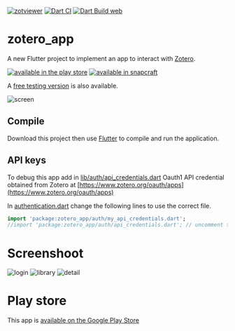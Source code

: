 [![zotviewer](https://snapcraft.io/zotviewer/badge.svg)](https://snapcraft.io/zotviewer)
[![Dart CI](https://github.com/fvalle1/zotviewer/actions/workflows/dart.yml/badge.svg)](https://github.com/fvalle1/zotviewer/actions/workflows/dart.yml)
[![Dart Build web](https://github.com/fvalle1/zotviewer/actions/workflows/dart_web.yml/badge.svg)](https://github.com/fvalle1/zotviewer/actions/workflows/dart_web.yml)
# zotero_app

A new Flutter project to implement an app to interact with [Zotero](https://zotero.org).

[![available in the play store](google-play-badge.png)](https://play.google.com/store/apps/details?id=com.fvalle.zotero_app)
[![available in snapcraft](snap-store-black.png)](https://snapcraft.io/zotviewer/)

A [free testing version](https://play.google.com/apps/testing/com.fvalle.zotero_app) is also available.

![screen](screen.png)

## Compile

Download this project then use [Flutter](https://flutter.dev) to compile and run the application.

<!-- ### Web app

```
flutter run -d web-server --web-port=5555
```

Then point a browser to [localhost:5555](http://localhost:5555) -->

## API keys

To debug this app add in [lib/auth/api_credentials.dart](lib/auth/api_credentials.dart) Oauth1 API credential obtained from Zotero at [https://www.zotero.org/oauth/apps](https://www.zotero.org/oauth/apps)

In [authentication.dart](lib/auth/authentication.dart) change the following lines to use the correct file.
```dart
import 'package:zotero_app/auth/my_api_credentials.dart';
//import 'package:zotero_app/auth/api_credentials.dart'; // uncomment this and comment the above
```

# Screenshoot

![login](login.png)
![library](library.png)
![detail](detail.png)

# Play store

This app is [available on the Google Play Store](https://play.google.com/store/apps/details?id=com.fvalle.zotero_app)
